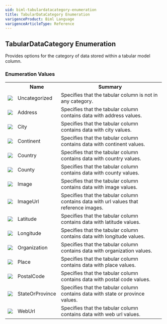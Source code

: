 ```yaml
---
uid: biml-tabulardatacategory-enumeration
title: TabularDataCategory Enumeration
varigenceProduct: Biml Language
varigenceArticleType: Reference
---
```


## TabularDataCategory Enumeration<div class="LanguageSummary"><div class ="SummaryItem">Provides options for the category of data stored within a tabular model column.</div></div><div class="EnumValueGroup">### Enumeration Values<table id="EnumValue" class="MemberList"><tbody><tr><th class="MemberTypeIconColumnHeader">&nbsp;</th><th class="MemberNameColumnHeader">Name</th><th class="MemberSummaryColumnHeader">Summary</th></tr><tr class="cd0"><td align="center" class="MemberTypeIcon"><img src="enumValue.png"></img></td><td class="MemberName">Uncategorized</td><td class="MemberSummary"><div class ="SummaryItem">Specifies that the tabular column is not in any category.</div></td></tr><tr class="cd1"><td align="center" class="MemberTypeIcon"><img src="enumValue.png"></img></td><td class="MemberName">Address</td><td class="MemberSummary"><div class ="SummaryItem">Specifies that the tabular column contains data with address values.</div></td></tr><tr class="cd0"><td align="center" class="MemberTypeIcon"><img src="enumValue.png"></img></td><td class="MemberName">City</td><td class="MemberSummary"><div class ="SummaryItem">Specifies that the tabular column contains data with city values.</div></td></tr><tr class="cd1"><td align="center" class="MemberTypeIcon"><img src="enumValue.png"></img></td><td class="MemberName">Continent</td><td class="MemberSummary"><div class ="SummaryItem">Specifies that the tabular column contains data with continent values.</div></td></tr><tr class="cd0"><td align="center" class="MemberTypeIcon"><img src="enumValue.png"></img></td><td class="MemberName">Country</td><td class="MemberSummary"><div class ="SummaryItem">Specifies that the tabular column contains data with country values.</div></td></tr><tr class="cd1"><td align="center" class="MemberTypeIcon"><img src="enumValue.png"></img></td><td class="MemberName">County</td><td class="MemberSummary"><div class ="SummaryItem">Specifies that the tabular column contains data with county values.</div></td></tr><tr class="cd0"><td align="center" class="MemberTypeIcon"><img src="enumValue.png"></img></td><td class="MemberName">Image</td><td class="MemberSummary"><div class ="SummaryItem">Specifies that the tabular column contains data with image values.</div></td></tr><tr class="cd1"><td align="center" class="MemberTypeIcon"><img src="enumValue.png"></img></td><td class="MemberName">ImageUrl</td><td class="MemberSummary"><div class ="SummaryItem">Specifies that the tabular column contains data with url values that reference images.</div></td></tr><tr class="cd0"><td align="center" class="MemberTypeIcon"><img src="enumValue.png"></img></td><td class="MemberName">Latitude</td><td class="MemberSummary"><div class ="SummaryItem">Specifies that the tabular column contains data with latitude values.</div></td></tr><tr class="cd1"><td align="center" class="MemberTypeIcon"><img src="enumValue.png"></img></td><td class="MemberName">Longitude</td><td class="MemberSummary"><div class ="SummaryItem">Specifies that the tabular column contains data with longitude values.</div></td></tr><tr class="cd0"><td align="center" class="MemberTypeIcon"><img src="enumValue.png"></img></td><td class="MemberName">Organization</td><td class="MemberSummary"><div class ="SummaryItem">Specifies that the tabular column contains data with organization values.</div></td></tr><tr class="cd1"><td align="center" class="MemberTypeIcon"><img src="enumValue.png"></img></td><td class="MemberName">Place</td><td class="MemberSummary"><div class ="SummaryItem">Specifies that the tabular column contains data with place values.</div></td></tr><tr class="cd0"><td align="center" class="MemberTypeIcon"><img src="enumValue.png"></img></td><td class="MemberName">PostalCode</td><td class="MemberSummary"><div class ="SummaryItem">Specifies that the tabular column contains data with postal code values.</div></td></tr><tr class="cd1"><td align="center" class="MemberTypeIcon"><img src="enumValue.png"></img></td><td class="MemberName">StateOrProvince</td><td class="MemberSummary"><div class ="SummaryItem">Specifies that the tabular column contains data with state or province values.</div></td></tr><tr class="cd0"><td align="center" class="MemberTypeIcon"><img src="enumValue.png"></img></td><td class="MemberName">WebUrl</td><td class="MemberSummary"><div class ="SummaryItem">Specifies that the tabular column contains data with web url values.</div></td></tr></tbody></table></div>